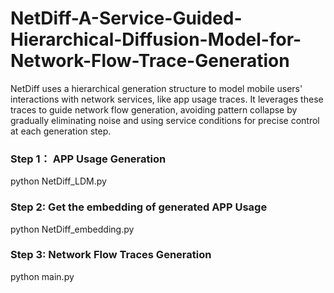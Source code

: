 # NetDiff-A-Service-Guided-Hierarchical-Diffusion-Model-for-Network-Flow-Trace-Generation
NetDiff uses a hierarchical generation structure to model mobile users' interactions with network services, like app usage traces. It leverages these traces to guide network flow generation, avoiding pattern collapse by gradually eliminating noise and using service conditions for precise control at each generation step.

### Step 1： APP Usage Generation

python NetDiff_LDM.py

### Step 2:  Get the embedding of generated APP Usage

python NetDiff_embedding.py

### Step 3: Network Flow Traces Generation

python main.py

